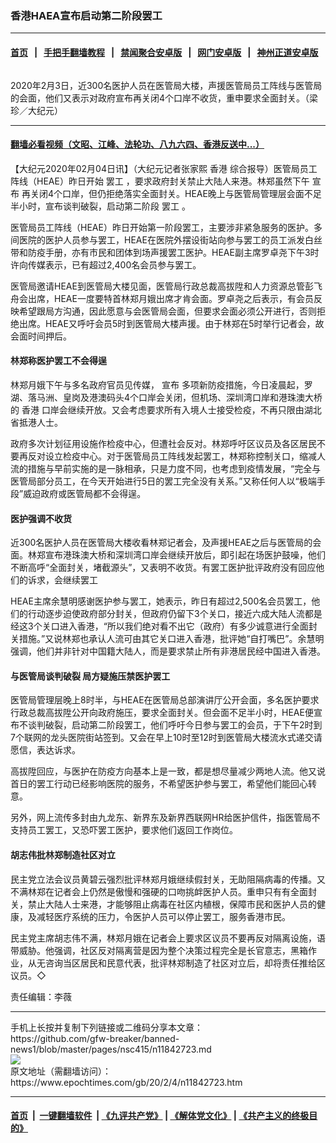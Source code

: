 ### 香港HAEA宣布启动第二阶段罢工
------------------------

#### [首页](https://github.com/gfw-breaker/banned-news1/blob/master/README.md) &nbsp;&nbsp;|&nbsp;&nbsp; [手把手翻墙教程](https://github.com/gfw-breaker/guides/wiki) &nbsp;&nbsp;|&nbsp;&nbsp; [禁闻聚合安卓版](https://github.com/gfw-breaker/bn-android) &nbsp;&nbsp;|&nbsp;&nbsp; [网门安卓版](https://github.com/oGate2/oGate) &nbsp;&nbsp;|&nbsp;&nbsp; [神州正道安卓版](https://github.com/SzzdOgate/update) 



<div><img alt="" class="aligncenter wp-post-image" src="https://i.epochtimes.com/assets/uploads/2020/02/2002032030131538-600x400.jpg"/>
<div class="red16 caption">
 <p>
  2020年2月3日，近300名医护人员在医管局大楼，声援医管局员工阵线与医管局的会面，他们又表示对政府宣布再关闭4个口岸不收货，重申要求全面封关。（梁珍／大纪元）
 </p>
</div>
</div><hr/>

#### [翻墙必看视频（文昭、江峰、法轮功、八九六四、香港反送中...）](http://167.172.214.107/home.html)

<div><p>
 【大纪元2020年02月04日讯】（大纪元记者张家熙
 <ok href="https://www.epochtimes.com/gb/tag/%E9%A6%99%E6%B8%AF.html">
  香港
 </ok>
 综合报导）医管局员工阵线（HEAE）昨日开始
 <ok href="https://www.epochtimes.com/gb/tag/%E7%BD%A2%E5%B7%A5.html">
  罢工
 </ok>
 ，要求政府封关禁止大陆人来港。林郑虽然下午
 <ok href="https://www.epochtimes.com/gb/tag/%E5%AE%A3%E5%B8%83.html">
  宣布
 </ok>
 再关闭4个口岸，但仍拒绝落实全面封关。HEAE晚上与医管局管理层会面不足半小时，宣布谈判破裂，启动第二阶段
 <ok href="https://www.epochtimes.com/gb/tag/%E7%BD%A2%E5%B7%A5.html">
  罢工
 </ok>
 。
</p>
<p>
 医管局员工阵线（HEAE）昨日开始第一阶段罢工，主要涉非紧急服务的医护。多间医院的医护人员参与罢工，HEAE在医院外摆设街站向参与罢工的员工派发白丝带和防疫手册，亦有市民和团体到场声援罢工医护。HEAE副主席罗卓尧下午3时许向传媒表示，已有超过2,400名会员参与罢工。
</p>
<p>
 医管局邀请HEAE到医管局大楼见面，医管局行政总裁高拔陞和人力资源总管彭飞舟会出席，HEAE一度要特首林郑月娥出席才肯会面。罗卓尧之后表示，有会员反映希望跟局方沟通，因此愿意与会医管局会面，但要求会面必须公开进行，否则拒绝出席。HEAE又呼吁会员5时到医管局大楼声援。由于林郑在5时举行记者会，故会面时间押后。
</p>
<h4>
 林郑称医护罢工不会得逞
</h4>
<p>
 林郑月娥下午与多名政府官员见传媒，
 <ok href="https://www.epochtimes.com/gb/tag/%E5%AE%A3%E5%B8%83.html">
  宣布
 </ok>
 多项新防疫措施，今日凌晨起，罗湖、落马洲、皇岗及港澳码头4个口岸会关闭，但机场、深圳湾口岸和港珠澳大桥的
 <ok href="https://www.epochtimes.com/gb/tag/%E9%A6%99%E6%B8%AF.html">
  香港
 </ok>
 口岸会继续开放。又会考虑要求所有入境人士接受检疫，不再只限由湖北省抵港人士。
</p>
<p>
 政府多次计划征用设施作检疫中心，但遭社会反对。林郑呼吁区议员及各区居民不要再反对设立检疫中心。对于医管局员工阵线发起罢工，林郑称控制关口，缩减人流的措施与早前实施的是一脉相承，只是力度不同，也考虑到疫情发展，“完全与医管局部分员工，在今天开始进行5日的罢工完全没有关系。”又称任何人以“极端手段”威迫政府或医管局都不会得逞。
</p>
<h4>
 医护强调不收货
</h4>
<p>
 近300名医护人员在医管局大楼收看林郑记者会，及声援HEAE之后与医管局的会面。林郑宣布港珠澳大桥和深圳湾口岸会继续开放后，即引起在场医护鼓噪，他们不断高呼“全面封关，堵截源头”，又表明不收货。有罢工医护批评政府没有回应他们的诉求，会继续罢工
</p>
<p>
 HEAE主席余慧明感谢医护参与罢工，她表示，昨日有超过2,500名会员罢工，他们的行动逐步迫使政府部分封关，但政府仍留下3个关口，接近六成大陆人流都是经这3个关口进入香港，“所以我们绝对看不出它（政府）有多少诚意进行全面封关措施。”又说林郑也承认人流可由其它关口进入香港，批评她“自打嘴巴”。余慧明强调，他们并非针对中国籍大陆人，而是要求禁止所有非港居民经中国进入香港。
</p>
<h4>
 与医管局谈判破裂 局方疑施压禁医护罢工
</h4>
<p>
 医管局管理层晚上8时半，与HEAE在医管局总部演讲厅公开会面，多名医护要求行政总裁高拔陞公开向政府施压，要求全面封关。但会面不足半小时，HEAE便宣布不谈判破裂，启动第二阶段罢工，他们呼吁今日参与罢工的会员，于下午2时到7个联网的龙头医院街站签到。又会在早上10时至12时到医管局大楼流水式递交请愿信，表达诉求。
</p>
<p>
 高拔陞回应，与医护在防疫方向基本上是一致，都是想尽量减少两地人流。他又说首日的罢工行动已经影响医院的服务，不希望医护参与罢工，希望他们能回心转意。
</p>
<p>
 另外，网上流传多封由九龙东、新界东及新界西联网HR给医护信件，指医管局不支持员工罢工，又恐吓罢工医护，要求他们返回工作岗位。
</p>
<h4>
 胡志伟批林郑制造社区对立
</h4>
<p>
 民主党立法会议员黄碧云强烈批评林郑月娥继续假封关，无助阻隔病毒的传播。又不满林郑在记者会上仍然是傲慢和强硬的口吻挑衅医护人员。重申只有有全面封关，禁止大陆人士来港，才能够阻止病毒在社区内植根，保障市民和医护人员的健康，及减轻医疗系统的压力，令医护人员可以停止罢工，服务香港市民。
</p>
<p>
 民主党主席胡志伟不满，林郑月娥在记者会上要求区议员不要再反对隔离设施，语带威胁。他强调，社区反对隔离营是因为整个决策过程完全是长官意志，黑箱作业，从无咨询当区居民和民意代表，批评林郑制造了社区对立后，却将责任推给区议员。◇
</p>
<p>
 责任编辑：李薇
</p>
</div>
<hr/>
手机上长按并复制下列链接或二维码分享本文章：<br/>
https://github.com/gfw-breaker/banned-news1/blob/master/pages/nsc415/n11842723.md <br/>
<a href='https://github.com/gfw-breaker/banned-news1/blob/master/pages/nsc415/n11842723.md'><img src='https://github.com/gfw-breaker/banned-news1/blob/master/pages/nsc415/n11842723.md.png'/></a> <br/>
原文地址（需翻墙访问）：https://www.epochtimes.com/gb/20/2/4/n11842723.htm


------------------------
#### [首页](https://github.com/gfw-breaker/banned-news1/blob/master/README.md) &nbsp;|&nbsp; [一键翻墙软件](https://github.com/gfw-breaker/nogfw/blob/master/README.md) &nbsp;| [《九评共产党》](https://github.com/gfw-breaker/9ping.md/blob/master/README.md#九评之一评共产党是什么) | [《解体党文化》](https://github.com/gfw-breaker/jtdwh.md/blob/master/README.md) | [《共产主义的终极目的》](https://github.com/gfw-breaker/gczydzjmd.md/blob/master/README.md)


<img src='http://gfw-breaker.win/banned-news/pages/nsc415/n11842723.md' width='0px' height='0px'/>